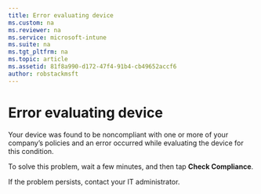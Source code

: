```yaml
---
title: Error evaluating device
ms.custom: na
ms.reviewer: na
ms.service: microsoft-intune
ms.suite: na
ms.tgt_pltfrm: na
ms.topic: article
ms.assetid: 81f8a990-d172-47f4-91b4-cb49652accf6
author: robstackmsft
---
```

# Error evaluating device
Your device was found to be noncompliant with one or more of your company’s policies and an error occurred while evaluating the device for this condition.

To solve this problem, wait a few minutes, and then tap **Check Compliance**.

If the problem persists, contact your IT administrator.

